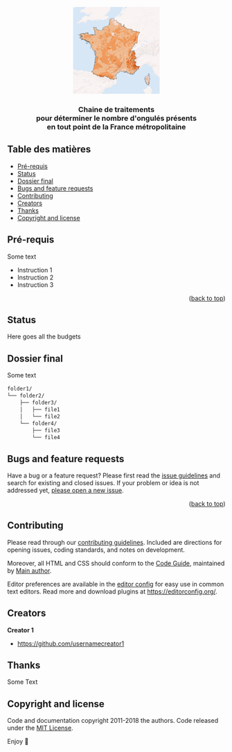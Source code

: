 <p align="center">
  <a href="https://example.com/">
    <img src="https://github.com/christofoto/ongules/raw/main/images/france_test.png" alt="Logo" width=200 >
  </a>

  <!-- <h3 align="center">Logo</h3> -->

  <center>
    <h3>Chaine de traitements <br>
    pour déterminer le nombre d'ongulés présents<br> en tout point de la France métropolitaine
    <br>
    </center>
</p>

<a name="readme-top"></a>

## Table des matières

- [Pré-requis](#pré-requis)
- [Status](#status)
- [Dossier final](#dossier-final)
- [Bugs and feature requests](#bugs-and-feature-requests)
- [Contributing](#contributing)
- [Creators](#creators)
- [Thanks](#thanks)
- [Copyright and license](#copyright-and-license)

## Pré-requis

Some text

- Instruction 1
- Instruction 2
- Instruction 3

<p align="right">(<a href="#readme-top">back to top</a>)</p>

## Status

Here goes all the budgets

## Dossier final

Some text

```text
folder1/
└── folder2/
    ├── folder3/
    │   ├── file1
    │   └── file2
    └── folder4/
        ├── file3
        └── file4
```

## Bugs and feature requests

Have a bug or a feature request? Please first read the [issue guidelines](https://reponame/blob/master/CONTRIBUTING.md) and search for existing and closed issues. If your problem or idea is not addressed yet, [please open a new issue](https://reponame/issues/new).

<p align="right">(<a href="#readme-top">back to top</a>)</p>

## Contributing

Please read through our [contributing guidelines](https://reponame/blob/master/CONTRIBUTING.md). Included are directions for opening issues, coding standards, and notes on development.

Moreover, all HTML and CSS should conform to the [Code Guide](https://github.com/mdo/code-guide), maintained by [Main author](https://github.com/usernamemainauthor).

Editor preferences are available in the [editor config](https://reponame/blob/master/.editorconfig) for easy use in common text editors. Read more and download plugins at <https://editorconfig.org/>.

## Creators

**Creator 1**

- <https://github.com/usernamecreator1>

## Thanks

Some Text

## Copyright and license

Code and documentation copyright 2011-2018 the authors. Code released under the [MIT License](https://reponame/blob/master/LICENSE).

Enjoy :metal:
